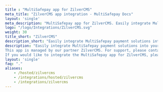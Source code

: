 ```yaml
---
title : "MultiSafepay app for ZilverCMS"
meta_title: "ZilverCMS app integration - MultiSafepay Docs"
layout: 'single'
meta_description: "MultiSafepay app for ZilverCMS. Easily integrate MultiSafepay payment solutions into your ZilverCMS platform with the free app"
logo: "/logo/Integrations/ZilverCMS.svg"
weight: 30
title_short: "ZilverCMS"
description_short: "Easily integrate MultiSafepay payment solutions into your ZilverCMS platform with the free app."
description: "Easily integrate MultiSafepay payment solutions into your ZilverCMS platform with the free app.
This app is managed by our partner ZilverCMS. For support, please contact [ZilverCMS](https://www.zilvercms.nl/contact) directly. 
If you would like to integrate the MultiSafepay app for ZilverCMS, please contact our integration team at <integration@multisafepay.com>"
layout: 'single'
faq: "."
aliases: 
    - /hosted/zilvercms
    - /integrations/hosted/zilvercms
    - /integrations/zilvercms
---
```

